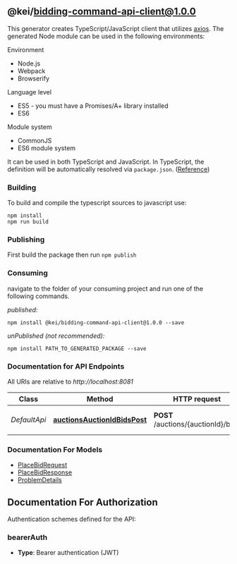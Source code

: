 ## @kei/bidding-command-api-client@1.0.0

This generator creates TypeScript/JavaScript client that utilizes [axios](https://github.com/axios/axios). The generated Node module can be used in the following environments:

Environment
* Node.js
* Webpack
* Browserify

Language level
* ES5 - you must have a Promises/A+ library installed
* ES6

Module system
* CommonJS
* ES6 module system

It can be used in both TypeScript and JavaScript. In TypeScript, the definition will be automatically resolved via `package.json`. ([Reference](https://www.typescriptlang.org/docs/handbook/declaration-files/consumption.html))

### Building

To build and compile the typescript sources to javascript use:
```
npm install
npm run build
```

### Publishing

First build the package then run `npm publish`

### Consuming

navigate to the folder of your consuming project and run one of the following commands.

_published:_

```
npm install @kei/bidding-command-api-client@1.0.0 --save
```

_unPublished (not recommended):_

```
npm install PATH_TO_GENERATED_PACKAGE --save
```

### Documentation for API Endpoints

All URIs are relative to *http://localhost:8081*

Class | Method | HTTP request | Description
------------ | ------------- | ------------- | -------------
*DefaultApi* | [**auctionsAuctionIdBidsPost**](docs/DefaultApi.md#auctionsauctionidbidspost) | **POST** /auctions/{auctionId}/bids | Place a bid on an auction


### Documentation For Models

 - [PlaceBidRequest](docs/PlaceBidRequest.md)
 - [PlaceBidResponse](docs/PlaceBidResponse.md)
 - [ProblemDetails](docs/ProblemDetails.md)


<a id="documentation-for-authorization"></a>
## Documentation For Authorization


Authentication schemes defined for the API:
<a id="bearerAuth"></a>
### bearerAuth

- **Type**: Bearer authentication (JWT)

